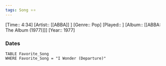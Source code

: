 ```yaml
---
tags: Song ⭐⭐ 
---
```

[Time:: 4:34]
[Artist:: [[ABBA]] ]
[Genre:: Pop]
[Played:: ]
[Album:: [[ABBA: The Album (1977)]]]
[Year:: 1977]
### Dates
````dataview
TABLE Favorite_Song
WHERE Favorite_Song = "I Wonder (Departure)"
````